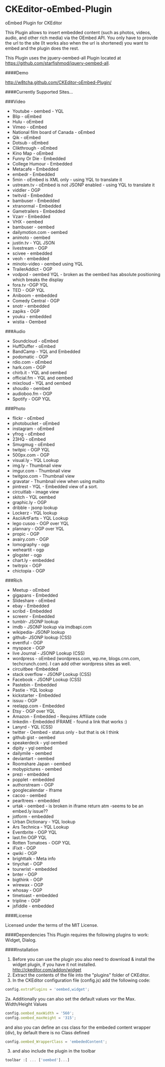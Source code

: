 CKEditor-oEmbed-Plugin
======================

oEmbed Plugin for CKEditor

This Plugin allows to insert embedded content (such as photos, videos, audio, and other rich media) via the OEmbed API. You only have to provide the url to the site (It works also when the url is shortened) you want to embed and the plugin does the rest.

This Plugin uses the jquery-oembed-all Plugin  located at https://github.com/starfishmod/jquery-oembed-all.

####Demo

http://w8tcha.github.com/CKEditor-oEmbed-Plugin/

####Currently Supported Sites...

###Video
* Youtube - oembed - YQL
* Blip - oEmbed
* Hulu - oEmbed
* Vimeo - oEmbed
* National film board of Canada - oEmbed
* Qik - oEmbed
* Dotsub - oEmbed
* Clikthrough - oEmbed
* Kino Map - oEmbed
* Funny Or Die - Embedded
* College Humour - Embedded
* Metacafe - Embedded
* embedr - Embedded
* 5min - oEmbed is XML only - using YQL to translate it
* ustream.tv - oEmbed is not JSONP enabled - using YQL to translate it
* viddler - OGP
* twitvid - Embedded
* bambuser - Embedded
* xtranormal - Embedded
* Gametrailers - Embedded
* Vzarr - Embedded
* VHX - oembed
* bambuser - oembed
* dailymotion.com - oembed
* animoto - oembed
* justin.tv - YQL JSON
* livestream - OGP
* scivee - embedded
* veoh - embedded
* minoto-video - oembed using YQL
* TrailerAddict - OGP
* vodpod - oembed YQL - broken as the oembed has absolute positioning which breaks the display
* fora.tv -OGP YQL
* TED - OGP YQL
* Aniboom - embedded
* Comedy Central - OGP
* snotr - embedded
* zapiks - OGP
* youku - embedded
* wistia - Oembed

###Audio
* Soundcloud - oEmbed
* HuffDuffer - oEmbed
* BandCamp - YQL and Embedded
* podomatic - OGP
* rdio.com - oEmbed
* hark.com - OGP
* chirb.it - YQL and oembed
* official.fm - YQL and oembed
* mixcloud - YQL and oembed
* shoudio - oembed
* audioboo.fm - OGP
* Spotify - OGP YQL

###Photo
* flickr - oEmbed
* photobucket - oEmbed
* instagram - oEmbed
* yfrog - oEmbed
* 23HQ - oEmbed
* Smugmug - oEmbed
* twitpic - OGP YQL
* 500px.com - OGP
* visual.ly - YQL Lookup
* img.ly - Thumbnail view
* imgur.com - Thumbnail view
* twitgoo.com - Thumbnail view
* gravatar - Thumbnail view when using mailto
* pintrest - YQL - Embedded view of a sort.
* circuitlab - image view
* skitch - YQL oembed
* graphic.ly  - OGP
* dribble - jsonp lookup
* Lockerz - YQL lookup
* AsciiArtFarts - YQL Lookup
* lego cusoo - OGP over YQL
* plannary - OGP over YQL
* propic - OGP
* avairy.com - OGP
* lomography - ogp
* weheartit - ogp
* glogster - ogp
* chart.ly - embedded
* twitrpix - OGP
* chictopia - OGP

###Rich
* Meetup - oEmbed
* gigapans - Embedded
* Slideshare - oEmbed
* ebay - Embedded
* scribd - Embedded
* screenr - Embedded
* tumblr- JSONP lookup
* imdb - JSONP lookup via imdbapi.com
* wikipedia- JSONP lookup
* github- JSONP lookup (CSS)
* eventful - OGP
* myspace - OGP
* live Journal - JSONP Lookup (CSS)
* wordpress - oEmbed (wordpress.com, wp.me, blogs.cnn.com, techcrunch.com). I can add other wordpress sites as well.
* circuitbee -Embedded
* stack overflow - JSONP Lookup (CSS)
* Facebook - JSONP Lookup (CSS)
* Pastebin - Embedded
* Pastie - YQL lookup
* kickstarter - Embedded
* issuu - OGP
* reelapp.com - Embedded
* Etsy - OGP over YQL
* Amazon - Embedded - Requires Affiliate code
* linkedin - Embedded IFRAME - found a link that works :)
* Lanyrd - YQL (CSS)
* twitter - Oembed - status only - but that is ok I think
* github gist - oembed
* speakerdeck - yql oembed
* dipity - yql oembed
* dailymile - oembed
* deviantart - oembed
* Roomshare Japan - oembed
* mobypictures - oembed
* prezi - embedded
* popplet - embedded
* authorstream - OGP
* googlecalendar - Iframe
* cacoo - oembed
* pearltrees - embedded
* urtak - oembed - is broken in iframe return atm -seems to be an embed.ly issue??
* jotform - embedded
* Urban Dictionary - YQL lookup
* Ars Technica - YQL Lookup
* Eventbrite - OGP YQL
* last.fm OGP YQL
* Rotten Tomatoes - OGP YQL
* iFixit - OGP
* qwiki - OGP
* brighttalk - Meta info
* tinychat - OGP
* tourwrist - embedded
* bnter - OGP
* bigthink - OGP
* wirewax - OGP
* whosay - OGP
* timetoast - embedded
* tripline - OGP
* jsfiddle - embedded


####License

Licensed under the terms of the MIT License.

####Dependencies
This Plugin requires the following plugins to work: Widget, Dialog.

####Installation

 1. Before you can use the plugin you also need to download & install the widget plugin, if you have it not installed. http://ckeditor.com/addon/widget
 2. Extract the contents of the file into the "plugins" folder of CKEditor.
 3. In the CKEditor configuration file (config.js) add the following code:

````js
config.extraPlugins = 'oembed,widget';
````

2a. Additionally you can also set the default values vor the Max. Width/Height Values

````js
config.oembed_maxWidth = '560';
config.oembed_maxHeight = '315';
````

and also you can define an css class for the embeded content wrapper (div), by default there is no Class defined

````js
config.oembed_WrapperClass = 'embededContent';
````


3. and also include the plugin in the toolbar

````js
toolbar :[ ... ['oembed']...]
````
